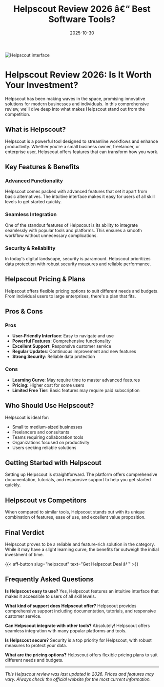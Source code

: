 ﻿---
title: "Helpscout Review 2026 â€“ Best Software Tools?"
date: 2025-10-30
draft: false
rating: 4.8
category: "Software Tools"
tags: ["software-tools", "review", "2026"]
description: "Comprehensive Helpscout review 2026. Discover if this  tool is the best choice for your needs."
keywords: "helpscout, Helpscout, review, software tools, 2026, best software tools"
image: "https://images.unsplash.com/photo-1555949963-aa79dcee981c?w=800&h=400&fit=crop&crop=center"
---

![Helpscout interface](https://images.unsplash.com/photo-1555949963-aa79dcee981c?w=800&h=400&fit=crop&crop=center)

# Helpscout Review 2026: Is It Worth Your Investment?

Helpscout has been making waves in the  space, promising innovative solutions for modern businesses and individuals. In this comprehensive review, we'll dive deep into what makes Helpscout stand out from the competition.

## What is Helpscout?

Helpscout is a powerful  tool designed to streamline workflows and enhance productivity. Whether you're a small business owner, freelancer, or enterprise user, Helpscout offers features that can transform how you work.

## Key Features & Benefits

### Advanced Functionality
Helpscout comes packed with advanced features that set it apart from basic alternatives. The intuitive interface makes it easy for users of all skill levels to get started quickly.

### Seamless Integration
One of the standout features of Helpscout is its ability to integrate seamlessly with popular tools and platforms. This ensures a smooth workflow without unnecessary complications.

### Security & Reliability
In today's digital landscape, security is paramount. Helpscout prioritizes data protection with robust security measures and reliable performance.

## Helpscout Pricing & Plans

Helpscout offers flexible pricing options to suit different needs and budgets. From individual users to large enterprises, there's a plan that fits.

## Pros & Cons

### Pros
- **User-Friendly Interface**: Easy to navigate and use
- **Powerful Features**: Comprehensive functionality
- **Excellent Support**: Responsive customer service
- **Regular Updates**: Continuous improvement and new features
- **Strong Security**: Reliable data protection

### Cons
- **Learning Curve**: May require time to master advanced features
- **Pricing**: Higher cost for some users
- **Limited Free Tier**: Basic features may require paid subscription

## Who Should Use Helpscout?

Helpscout is ideal for:
- Small to medium-sized businesses
- Freelancers and consultants
- Teams requiring collaboration tools
- Organizations focused on productivity
- Users seeking reliable  solutions

## Getting Started with Helpscout

Setting up Helpscout is straightforward. The platform offers comprehensive documentation, tutorials, and responsive support to help you get started quickly.

## Helpscout vs Competitors

When compared to similar tools, Helpscout stands out with its unique combination of features, ease of use, and excellent value proposition.

## Final Verdict

Helpscout proves to be a reliable and feature-rich solution in the  category. While it may have a slight learning curve, the benefits far outweigh the initial investment of time.

{{< aff-button slug="helpscout" text="Get Helpscout Deal â†’" >}}

## Frequently Asked Questions

**Is Helpscout easy to use?**
Yes, Helpscout features an intuitive interface that makes it accessible to users of all skill levels.

**What kind of support does Helpscout offer?**
Helpscout provides comprehensive support including documentation, tutorials, and responsive customer service.

**Can Helpscout integrate with other tools?**
Absolutely! Helpscout offers seamless integration with many popular platforms and tools.

**Is Helpscout secure?**
Security is a top priority for Helpscout, with robust measures to protect your data.

**What are the pricing options?**
Helpscout offers flexible pricing plans to suit different needs and budgets.

---

*This Helpscout review was last updated in 2026. Prices and features may vary. Always check the official website for the most current information.*

